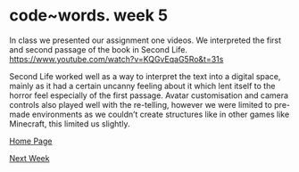 # code~words. week 5

In class we presented our assignment one videos. We interpreted the first and second passage of the book in Second Life.
https://www.youtube.com/watch?v=KQGvEqaG5Ro&t=31s

Second Life worked well as a way to interpret the text into a digital space, mainly as it had a certain uncanny feeling about it which lent itself to the horror feel especially of the first passage. Avatar customisation and camera controls also played well with the re-telling, however we were limited to pre-made environments as we couldn’t create structures like in other games like Minecraft, this limited us slightly.

[Home Page](https://finnarundel.github.io/codewordsRMIT/)

[Next Week](https://finnarundel.github.io/codewordsRMIT/week_06/)
